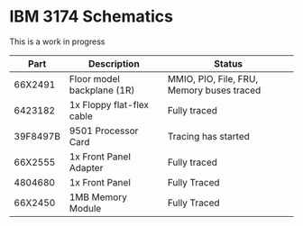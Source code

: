 IBM 3174 Schematics
======================

This is a work in progress

| Part     | Description                | Status                                     |
| -------- | -------------------------- | ------------------------------------------ |
| 66X2491  | Floor model backplane (1R) | MMIO, PIO, File, FRU, Memory buses traced  |
| 6423182  | 1x Floppy flat-flex cable  | Fully traced                               |
| 39F8497B | 9501 Processor Card        | Tracing has started                        |
| 66X2555  | 1x Front Panel Adapter     | Fully traced                               |
| 4804680  | 1x Front Panel             | Fully Traced                               |
| 66X2450  | 1MB Memory Module          | Fully Traced                               |